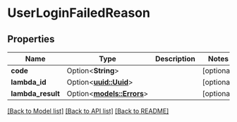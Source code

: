 # UserLoginFailedReason

## Properties

Name | Type | Description | Notes
------------ | ------------- | ------------- | -------------
**code** | Option<**String**> |  | [optional]
**lambda_id** | Option<[**uuid::Uuid**](uuid::Uuid.md)> |  | [optional]
**lambda_result** | Option<[**models::Errors**](Errors.md)> |  | [optional]

[[Back to Model list]](../README.md#documentation-for-models) [[Back to API list]](../README.md#documentation-for-api-endpoints) [[Back to README]](../README.md)



